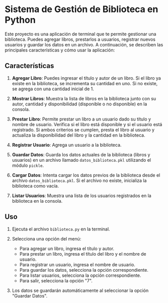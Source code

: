 # Sistema de Gestión de Biblioteca en Python

Este proyecto es una aplicación de terminal que te permite gestionar una biblioteca. Puedes agregar libros, prestarlos a usuarios, registrar nuevos usuarios y guardar los datos en un archivo. A continuación, se describen las principales características y cómo usar la aplicación:

## Características

1. **Agregar Libro**: Puedes ingresar el título y autor de un libro. Si el libro ya existe en la biblioteca, se incrementa su cantidad en uno. Si no existe, se agrega con una cantidad inicial de 1.

2. **Mostrar Libros**: Muestra la lista de libros en la biblioteca junto con su autor, cantidad y disponibilidad (disponible o no disponible) en la consola.

3. **Prestar Libro**: Permite prestar un libro a un usuario dado su título y nombre de usuario. Verifica si el libro está disponible y si el usuario está registrado. Si ambos criterios se cumplen, presta el libro al usuario y actualiza la disponibilidad del libro y la cantidad en la biblioteca.

4. **Registrar Usuario**: Agrega un usuario a la biblioteca.

5. **Guardar Datos**: Guarda los datos actuales de la biblioteca (libros y usuarios) en un archivo llamado `datos_biblioteca.pkl` utilizando el módulo `pickle`.

6. **Cargar Datos**: Intenta cargar los datos previos de la biblioteca desde el archivo `datos_biblioteca.pkl`. Si el archivo no existe, inicializa la biblioteca como vacía.

7. **Listar Usuarios**: Muestra una lista de los usuarios registrados en la biblioteca en la consola.

## Uso

1. Ejecuta el archivo `biblioteca.py` en la terminal.

2. Selecciona una opción del menú:

   - Para agregar un libro, ingresa el título y autor.
   - Para prestar un libro, ingresa el título del libro y el nombre de usuario.
   - Para registrar un usuario, ingresa el nombre de usuario.
   - Para guardar los datos, selecciona la opción correspondiente.
   - Para listar usuarios, selecciona la opción correspondiente.
   - Para salir, selecciona la opción "7".

3. Los datos se guardarán automáticamente al seleccionar la opción "Guardar Datos".
